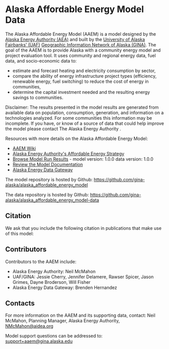 # Alaska Affordable Energy Model Data
The Alaska Affordable Energy Model (AAEM) is a model designed by the [Alaska Energy Authority (AEA)](http://www.akenergyauthority.org) and built by the [University of Alaska Fairbanks’ (UAF)](http://uaf.edu) [Geographic Information Network of Alaska (GINA)](http://gina.alaska.edu). The goal of the AAEM is to provide Alaska with a community energy model and project evaluation tool. It uses community and regional energy data, fuel data, and socio-economic data to:

- estimate and forecast heating and electricity consumption by sector,
- compare the ability of energy infrastructure project types (efficiency, renewable energy, fuel switching) to reduce the cost of energy in communities,
- determine the capital investment needed and the resulting energy savings to communities.


Disclaimer: The results presented in the model results are generated from available data on population, consumption, generation, and information on a technologies analyzed. For some communities this information may be incomplete. If you have, or know of a source of data that could help improve the model please contact The Alaska Energy Authority .

Resources with more details on the Alaska Affordable Energy Model:
- [AAEM Wiki](https://github.com/gina-alaska/alaska_affordable_energy_model/wiki)
- [Alaska Energy Authority's Affordable Energy Strategy](http://www.akenergyauthority.org/Policy-Planning/AlaskaAffordableEnergyStrategy)
- [Browse Model Run Results](http://model-results.akenergyinventory.org) - model version: 1.0.0 data version: 1.0.0
- [Review the Model Documentation](http://model-docs.akenergyinventory.org)
- [Alaska Energy Data Gateway](https://akenergygateway.alaska.edu/)

The model repository is hosted by Github: https://github.com/gina-alaska/alaska_affordable_energy_model

The data repository is hosted by Github: https://github.com/gina-alaska/alaska_affordable_energy_model-data

## Citation

We ask that you include the following citation in publications that make use of this model:
    
## Contributors

Contributors to the AAEM include:
  * Alaska Energy Authority: Neil McMahon
  * UAF/GINA: Jessie Cherry, Jennifer Delamere, Rawser Spicer, Jason Grimes, Dayne Broderson, Will Fisher
  * Alaska Energy Data Gateway: Brenden Hernandez
  
## Contacts
  For more information on the AAEM and its supporting data, contact: Neil McMahon, Planning Manager, Alaska Energy Authority, NMcMahon@aidea.org

  Model support questions can be addressed to: support+aaem@gina.alaska.edu
